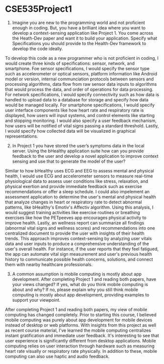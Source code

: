 # CSE535Project1

1. Imagine you are new to the programming world and not proficient enough in coding. But, you have a brilliant idea where you want to develop a context-sensing application like Project 1.  You come across the Heath-Dev paper and want it to build your application. Specify what Specifications you should provide to the Health-Dev framework to develop the code ideally.

To develop this code as a new programmer who is not proficient in coding, I would create three kinds of specifications: sensor, network, and smartphone. Foe sensor specifications, I would specify the sensor type such as accelerometer or optical sensors, platform information like Android model or version, internal communciation protocols between sensors and processing algorithms, data flow from raw sensor data inputs to algorithms that would process the data, and order of operations for data processing. For network specifications, I would specify connectivity such as how data is handled to upload data to a database for storage and specify how data would be managed locally. For smartphone specifications, I would specify user interface components like how heart rate and respiratory rate is displayed, how users will input systems, and control elements like starting and stopping monitoring. I would also specify a user feedback mechanism, how users will be notified of vital signs passing a standard threshold. Lastly, I would specify how collected data will be visualized in graphical representations.

2. In Project 1 you have stored the user’s symptoms data in the local server. Using the bHealthy application suite how can you provide feedback to the user and develop a novel application to improve context sensing and use that to generate the model of the user?

Similar to how bHealthy uses ECG and EEG to assess mental and physical health, I would use ECG and accelerometer sensors to measure real-time physiological data to assess user conditions like stress, relaxation, and physical exertion and provide immediate feedback such as exercise recommendations or offer a sleep schedule. I could also impelement an assessment application to determine the user's mental and physical health that analyze changes in heart or respiratory rate to detect abnormal patterns, like bHealthy's Emotiv's Affectiv algorithm. Using this analysis, I would suggest training activities like exercise routines or breathing exercises like how the PETpeeves app encourages physical activity to improve health. Lastly, an wellness report can summarize all findings (abnormal vital signs and wellness scores) and recommendations into one centralized document to provide the user with insights of their health trends. This approach improves context-sensing by analyzing user vitals data and user inputs to produce a comprehensive understanding of the user's overall health. For instance, if the user reports that they feel fatigued, the app can automate vital sign measurement and user's previous health history to communicate possible health concerns, solutions, and connect them with nearby healthcare professionals.

3. A common assumption is mobile computing is mostly about app development. After completing Project 1 and reading both papers, have your views changed? If yes, what do you think mobile computing is about and why? If no, please explain why you still think mobile computing is mostly about app development, providing examples to support your viewpoint.

After completing Project 1 and reading both papers, my view of mobile computing has changed completely. Prior to starting this course, I believed mobile computing was purely about app development for mobile devices instead of desktop or web platforms. With insights from this project as well as recent course material, I've learned the mobile computing centralizes instant gratification and immediate user feedback. It's interesting to see that user experience is significantly different from desktop applications. Mobile computing relies on user interaction through hardware such as measuring heart rate visually or respiratory rate physically. In addition to these, mobile computing can also use haptic and audio feedback.